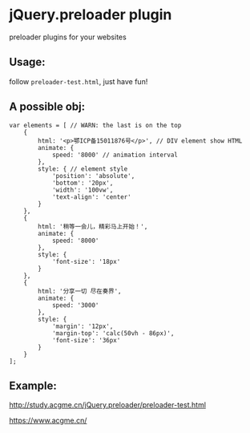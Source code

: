 # jQuery.preloader plugin
preloader plugins for your websites 

## Usage:
follow `preloader-test.html`, just have fun!

## A possible obj:
```
var elements = [ // WARN: the last is on the top
	{
		html: '<p>鄂ICP备15011876号</p>', // DIV element show HTML
		animate: {
			speed: '8000' // animation interval
		},
		style: { // element style
		    'position': 'absolute',
		    'bottom': '20px',
		    'width': '100vw',
		    'text-align': 'center'
		}
	},
	{
		html: '稍等一会儿，精彩马上开始！',
		animate: {
			speed: '8000'
		},
		style: {
			'font-size': '18px'
		}
	},
	{
		html: '分享一切 尽在奏界',
		animate: {
			speed: '3000'
		},
		style: {
			'margin': '12px',
			'margin-top': 'calc(50vh - 86px)',
			'font-size': '36px'
		}
	}
];
```

## Example:

http://study.acgme.cn/jQuery.preloader/preloader-test.html 

https://www.acgme.cn/ 
